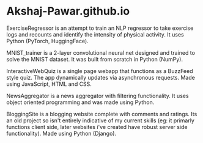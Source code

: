 # Akshaj-Pawar.github.io

ExerciseRegressor is an attempt to train an NLP regressor to take exercise logs and recounts and identify the intensity of physical activity. It uses Python (PyTorch, HuggingFace).

MNIST_trainer is a 2-layer convolutional neural net designed and trained to solve the MNIST dataset. It was built from scratch in Python (NumPy).

InteractiveWebQuiz is a single page webapp that functions as a BuzzFeed style quiz. The app dynamically updates via asynchronous requests. Made using JavaScript, HTML and CSS.

NewsAggregator is a news aggregator with filtering functionality. It uses object oriented programming and was made using Python.

BloggingSite is a blogging website complete with comments and ratings. Its an old project so isn't entirely indicative of my current skills (eg: it primarly functions client side, later websites i've created have robust server side functionality). Made using Python (Django).
